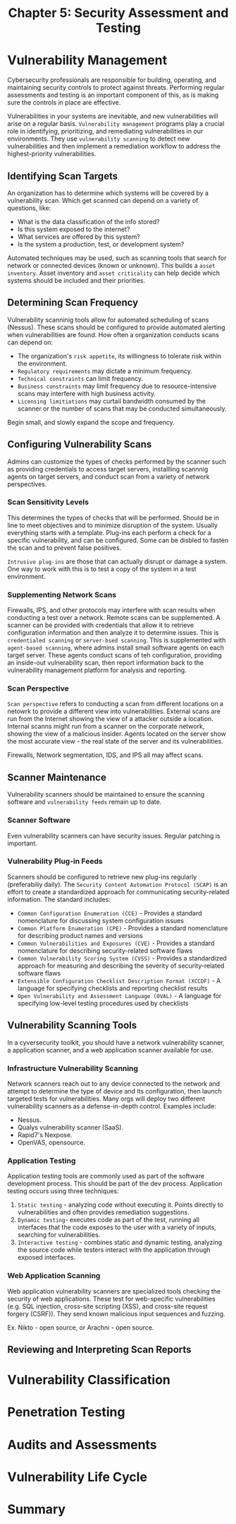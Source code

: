 <h1 style="text-align:center"> Chapter 5: Security Assessment and Testing</h1>

# Vulnerability Management

Cybersecurity professionals are responsible for building, operating, and maintaining security controls to protect against threats. Performing regular assessments and testing is an important component of this, as is making sure the controls in place are effective.

Vulnerabilities in your systems are inevitable, and new vulnerabilities will arise on a regular basis. `Vulnerability management` programs play a crucial role in identifying, prioritizing, and remediating vulnerabilities in our environments. They use `vulnerability scanning` to detect new vulnerabilities and then implement a remediation workflow to address the highest-priority vulnerabilities.

## Identifying Scan Targets

An organization has to determine which systems will be covered by a vulnerability scan. Which get scanned can depend on a variety of questions, like:

- What is the data classification of the info stored?
- Is this system exposed to the internet?
- What services are offered by this system?
- Is the system a production, test, or development system?

Automated techniques may be used, such as scanning tools that search for network or connected devices (known or unknown). This builds a `asset inventory`. Asset inventory and `asset criticality` can help decide which systems should be included and their priorities.

## Determining Scan Frequency

Vulnerability scanninig tools allow for automated scheduling of scans (Nessus). These scans should be configured to provide automated alerting when vulnerabilities are found. How often a organization conducts scans can depend on:

- The organization's `risk appetite`, its willingness to tolerate risk within the environment.
- `Regulatory requirements` may dictate a minimum frequency.
- `Technical constraints` can limit frequency.
- `Business constraints` may limit frequency due to resource-intensive scans may interfere with high business activity.
- `Licensing limitiations` may curtail bandwidth consumed by the scanner or the number of scans that may be conducted simultaneously.

Begin small, and slowly expand the scope and frequency.

## Configuring Vulnerability Scans

Admins can customize the types of checks performed by the scanner such as providing credentials to access target servers, installling scannnig agents on target servers, and conduct scan from a variety of network perspectives.

### Scan Sensitivity Levels

This determines the types of checks that will be performed. Should be in line to meet objectives and to minimize disruption of the system. Usually everything starts with a template. Plug-ins each perform a check for a specific vulnerability, and can be configured. Some can be disbled to fasten the scan and to prevent false positives.

`Intrusive plug-ins` are those that can actually disrupt or damage a system. One way to work with this is to test a copy of the system in a test environment.

### Supplementing Network Scans

Firewalls, IPS, and other protocols may interfere with scan results when conducting a test over a network. Remote scans can be supplemented. A scanner can be provided with credentials that allow it to retrieve configuration information and then analyze it to determine issues. This is `credentialed scanning` or `server-bsed scanning`. This is supplemented with `agent-based scanning`, where admins install small software agents on each target server. These agents conduct scans of teh configuration, providing an inside-out vulnerability scan, then report information back to the vulnerability management platform for analysis and reporting.

### Scan Perspective

`Scan perspective` refers to conducting a scan from different locations on a netowrk to provide a different view into vulnerabilities. External scans are run from the Internet showing the view of a attacker outside a location. Internal scanns might run from a scanner on the corporate network, showing the view of a malicious insider. Agents located on the server show the most accurate view - the real state of the server and its vulnerabilities.

Firewalls, Network segmentation, IDS, and IPS all may affect scans.

## Scanner Maintenance

Vulnerability scanners should be maintained to ensure the scanning software and `vulnerability feeds` remain up to date.

### Scanner Software

Even vulnerability scanners can have security issues. Regular patching is important.

### Vulnerability Plug-in Feeds

Scanners should be configured to retrieve new plug-ins regularly (preferabiliy daily). The `Security Content Automation Protocol (SCAP)` is an effort to create a standardized approach for communicating security-related information. The standard includes:

- `Common Configuration Enumeration (CCE)` - Provides a standard nomenclature for discussing system configuration issues
- `Common Platform Enumeration (CPE)` - Provides a standard nomenclature for describing product names and versions
- `Common Vulnerabilities and Exposures (CVE)` - Provides a standard nomenclature for describing security-related software flaws
- `Common Vulnerability Scoring System (CVSS)` - Provides a standardized approach for measuring and describing the severity of security-related software flaws
- `Extensible Configuration Checklist Description Format (XCCDF)` - A language for specifying checklists and reporting checklist results
- `Open Vulnerability and Assessment Language (OVAL)` - A language for specifying low-level testing procedures used by checklists

## Vulnerability Scanning Tools

In a cyversecurity toolkit, you should have a network vulnerability scanner, a application scanner, and a web application scanner available for use.

### Infrastructure Vulnerability Scanning

Network scanners reach out to any device connected to the network and attempt to determine the type of device and its configuration, then launch targeted tests for vulnerabilities. Many orgs will deploy two different vulnerability scanners as a defense-in-depth control. Examples include:

- Nessus.
- Qualys vulnerability scanner (SaaS).
- Rapid7's Nexpose.
- OpenVAS, opensource.

### Application Testing

Application testing tools are commonly used as part of the software development process. This should be part of the dev process. Application testing occurs using three techniques:

1. `Static testing` - analyzing code without executing it. Points directly to vulnerabilities and often provides remediation suggestions.
2. `Dynamic testing`- executes code as part of the test, running all interfaces that the code exposes to the user with a variety of inputs, searching for vulnerabilities.
3. `Interactive testing` - combines static and dynamic testing, analyzing the source code while testers interact with the application through exposed interfaces.

### Web Application Scanning

Web application vulnerability scanners are specialized tools checking the security of web applications. These test for web-specific vulnerabilities (e.g. SQL injection, cross-site scripting (XSS), and cross-site request forgery (CSRF)). They send known malicious input sequences and fuzzing.

Ex. Nikto - open source, or Arachni - open source.

## Reviewing and Interpreting Scan Reports

# Vulnerability Classification

# Penetration Testing

# Audits and Assessments

# Vulnerability Life Cycle

# Summary
